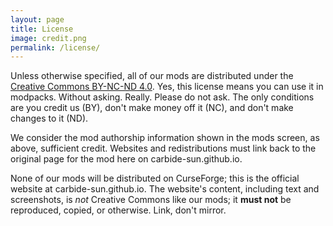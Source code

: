 ```yaml
---
layout: page
title: License
image: credit.png
permalink: /license/
---
```


Unless otherwise specified, all of our mods are distributed under the
[Creative Commons BY-NC-ND 4.0](https://creativecommons.org/licenses/by-nc-nd/4.0/).
Yes, this license means you can use it in modpacks. Without asking. Really.
Please do not ask. The only conditions are you credit us (BY), don't make money
off it (NC), and don't make changes to it (ND).

We consider the mod authorship information shown in the mods screen, as above,
sufficient credit. Websites and redistributions must link back to the original
page for the mod here on carbide-sun.github.io.

None of our mods will be distributed on CurseForge; this is the official
website at carbide-sun.github.io. The website's content, including text and
screenshots, is *not* Creative Commons like our mods; it **must not** be
reproduced, copied, or otherwise. Link, don't mirror.


